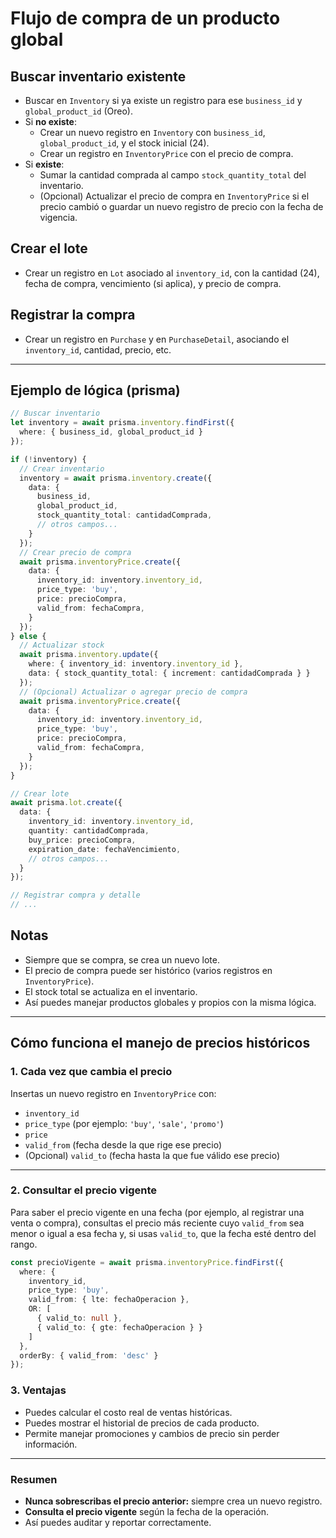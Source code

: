 # Flujo de compra de un producto global 

## Buscar inventario existente

- Buscar en `Inventory` si ya existe un registro para ese `business_id` y `global_product_id` (Oreo).
- Si **no existe**:
  - Crear un nuevo registro en `Inventory` con `business_id`, `global_product_id`, y el stock inicial (24).
  - Crear un registro en `InventoryPrice` con el precio de compra.
- Si **existe**:
  - Sumar la cantidad comprada al campo `stock_quantity_total` del inventario.
  - (Opcional) Actualizar el precio de compra en `InventoryPrice` si el precio cambió o guardar un nuevo registro de precio con la fecha de vigencia.

## Crear el lote

- Crear un registro en `Lot` asociado al `inventory_id`, con la cantidad (24), fecha de compra, vencimiento (si aplica), y precio de compra.

## Registrar la compra

- Crear un registro en `Purchase` y en `PurchaseDetail`, asociando el `inventory_id`, cantidad, precio, etc.

---

## Ejemplo de lógica (prisma)

```typescript
// Buscar inventario
let inventory = await prisma.inventory.findFirst({
  where: { business_id, global_product_id }
});

if (!inventory) {
  // Crear inventario
  inventory = await prisma.inventory.create({
    data: {
      business_id,
      global_product_id,
      stock_quantity_total: cantidadComprada,
      // otros campos...
    }
  });
  // Crear precio de compra
  await prisma.inventoryPrice.create({
    data: {
      inventory_id: inventory.inventory_id,
      price_type: 'buy',
      price: precioCompra,
      valid_from: fechaCompra,
    }
  });
} else {
  // Actualizar stock
  await prisma.inventory.update({
    where: { inventory_id: inventory.inventory_id },
    data: { stock_quantity_total: { increment: cantidadComprada } }
  });
  // (Opcional) Actualizar o agregar precio de compra
  await prisma.inventoryPrice.create({
    data: {
      inventory_id: inventory.inventory_id,
      price_type: 'buy',
      price: precioCompra,
      valid_from: fechaCompra,
    }
  });
}

// Crear lote
await prisma.lot.create({
  data: {
    inventory_id: inventory.inventory_id,
    quantity: cantidadComprada,
    buy_price: precioCompra,
    expiration_date: fechaVencimiento,
    // otros campos...
  }
});

// Registrar compra y detalle
// ...
```

## Notas

- Siempre que se compra, se crea un nuevo lote.
- El precio de compra puede ser histórico (varios registros en `InventoryPrice`).
- El stock total se actualiza en el inventario.
- Así puedes manejar productos globales y propios con la misma lógica.

---

## Cómo funciona el manejo de precios históricos

### 1. Cada vez que cambia el precio

Insertas un nuevo registro en `InventoryPrice` con:

- `inventory_id`
- `price_type` (por ejemplo: `'buy'`, `'sale'`, `'promo'`)
- `price`
- `valid_from` (fecha desde la que rige ese precio)
- (Opcional) `valid_to` (fecha hasta la que fue válido ese precio)

---

### 2. Consultar el precio vigente

Para saber el precio vigente en una fecha (por ejemplo, al registrar una venta o compra), consultas el precio más reciente cuyo `valid_from` sea menor o igual a esa fecha y, si usas `valid_to`, que la fecha esté dentro del rango.

```typescript
const precioVigente = await prisma.inventoryPrice.findFirst({
  where: {
    inventory_id,
    price_type: 'buy',
    valid_from: { lte: fechaOperacion },
    OR: [
      { valid_to: null },
      { valid_to: { gte: fechaOperacion } }
    ]
  },
  orderBy: { valid_from: 'desc' }
});
```

### 3. Ventajas

- Puedes calcular el costo real de ventas históricas.
- Puedes mostrar el historial de precios de cada producto.
- Permite manejar promociones y cambios de precio sin perder información.

---

### Resumen

- **Nunca sobrescribas el precio anterior:** siempre crea un nuevo registro.
- **Consulta el precio vigente** según la fecha de la operación.
- Así puedes auditar y reportar correctamente.


